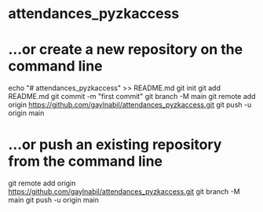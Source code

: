 # attendances_pyzkaccess

# …or create a new repository on the command line
echo "# attendances_pyzkaccess" >> README.md
git init
git add README.md
git commit -m "first commit"
git branch -M main
git remote add origin https://github.com/gaylnabil/attendances_pyzkaccess.git
git push -u origin main

# …or push an existing repository from the command line
git remote add origin https://github.com/gaylnabil/attendances_pyzkaccess.git
git branch -M main
git push -u origin main